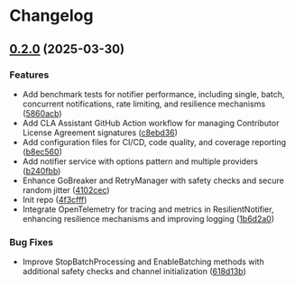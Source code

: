 # Changelog

## [0.2.0](https://github.com/kopexa-grc/notifier/compare/v0.1.0...v0.2.0) (2025-03-30)


### Features

* Add benchmark tests for notifier performance, including single, batch, concurrent notifications, rate limiting, and resilience mechanisms ([5860acb](https://github.com/kopexa-grc/notifier/commit/5860acba6d068cb0f4b31d8eed6e7a82a3290920))
* Add CLA Assistant GitHub Action workflow for managing Contributor License Agreement signatures ([c8ebd36](https://github.com/kopexa-grc/notifier/commit/c8ebd36a9ee788cd05714760c8bcffa5795d4c66))
* Add configuration files for CI/CD, code quality, and coverage reporting ([b8ec560](https://github.com/kopexa-grc/notifier/commit/b8ec56015b591af6ffb7cc33b037d15bd23c2bdc))
* Add notifier service with options pattern and multiple providers ([b240fbb](https://github.com/kopexa-grc/notifier/commit/b240fbbf93cf9d501b9807f9563b1a207d95eafb))
* Enhance GoBreaker and RetryManager with safety checks and secure random jitter ([4102cec](https://github.com/kopexa-grc/notifier/commit/4102cec5ab44c67fc04006dfd79aeda88ab06147))
* Init repo ([4f3cfff](https://github.com/kopexa-grc/notifier/commit/4f3cfff7f4d6428c423916c518c83248f6b49175))
* Integrate OpenTelemetry for tracing and metrics in ResilientNotifier, enhancing resilience mechanisms and improving logging ([1b6d2a0](https://github.com/kopexa-grc/notifier/commit/1b6d2a06329e37816968888e325de369f6b1eb66))


### Bug Fixes

* Improve StopBatchProcessing and EnableBatching methods with additional safety checks and channel initialization ([618d13b](https://github.com/kopexa-grc/notifier/commit/618d13b87b87cafe24af19add3a733119c7c1588))
